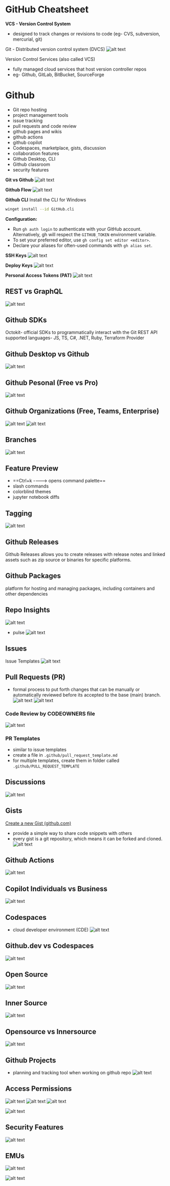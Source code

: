 # GitHub Cheatsheet

**VCS - Version Control System**
- designed to track changes or revisions to code
	(eg- CVS, subversion, mercurial, git)

Git - Distributed version control system (DVCS)
![alt text](<./assets/github/Pasted image 20240627172901.png>)

Version Control Services (also called VCS)
- fully managed cloud services that host version controller repos
- eg- Github, GitLab, BitBucket, SourceForge

# Github
- Git repo hosting
- project management tools
- issue tracking
- pull requests and code review
- github pages and wikis
- github actions
- github copilot
- Codespaces, marketplace, gists, discussion
- collaboration features
- Github Desktop, CLI
- Github classroom
- security features

**Git vs Github**
![alt text](<./assets/github/Pasted image 20240627194152.png>)


**Github Flow**
![alt text](<./assets/github/Pasted image 20240628020727.png>)



**Github CLI**
Install the CLI for Windows
```sh
winget install --id GitHub.cli
```

**Configuration:**

- Run `gh auth login` to authenticate with your GitHub account. Alternatively, gh will respect the `GITHUB_TOKEN` environment variable.
- To set your preferred editor, use `gh config set editor <editor>`.
- Declare your aliases for often-used commands with `gh alias set`.


**SSH Keys**
![alt text](<./assets/github/Pasted image 20240628023410.png>)


**Deploy Keys**
![alt text](<./assets/github/Pasted image 20240628023512.png>)


**Personal Access Tokens (PAT)**
![alt text](<./assets/github/Pasted image 20240628023708.png>)


## REST vs GraphQL
![alt text](<./assets/github/Pasted image 20240628024711.png>)

## Github SDKs
Octokit- official SDKs to programmatically interact with the Git REST API
	supported languages- JS, TS, C#, .NET, Ruby, Terraform Provider

## Github Desktop vs Github
![alt text](<./assets/github/Pasted image 20240628035944.png>)


## Github Pesonal (Free vs Pro)
![alt text](<./assets/github/Pasted image 20240628040534.png>)

## Github Organizations (Free, Teams, Enterprise)
![alt text](<./assets/github/Pasted image 20240628040849.png>)
![alt text](<./assets/github/Pasted image 20240628041040.png>)


## Branches
![alt text](<./assets/github/Pasted image 20240628085044.png>)

## Feature Preview
- ==Ctrl+k  ----> opens command palette==
- slash commands
- colorblind themes
- jupyter notebook diffs


## Tagging
![alt text](<./assets/github/Pasted image 20240628091542.png>)


## Github Releases
Github Releases allows you to create releases with release notes and linked assets such as zip source or binaries for specific platforms.

## Github Packages
platform for hosting and managing packages, including containers and other dependencies

## Repo Insights
![alt text](<./assets/github/Pasted image 20240628094405.png>)

- pulse
![alt text](<./assets/github/Pasted image 20240628094614.png>)


## Issues
Issue Templates
![alt text](<./assets/github/Pasted image 20240628103534.png>)

## Pull Requests (PR)
- formal process to put forth changes that can be manually or automatically reviewed before its accepted to the base (main) branch.
![alt text](<./assets/github/Pasted image 20240628105323.png>)
![alt text](<./assets/github/Pasted image 20240628135305.png>)

### Code Review by CODEOWNERS file
![alt text](<./assets/github/Pasted image 20240628135514.png>)

### PR Templates
- similar to issue templates
- create a file in `.github/pull_request_template.md`
- for multiple templates, create them in folder called `.github/PULL_REQUEST_TEMPLATE`


## Discussions
![alt text](<./assets/github/Pasted image 20240628140538.png>)


## Gists
[Create a new Gist (github.com)](https://gist.github.com/)
- provide a simple way to share code snippets with others
- every gist is a git repository, which means it can be forked and cloned.
![alt text](<./assets/github/Pasted image 20240628141112.png>)

## Github Actions
![alt text](<./assets/github/Pasted image 20240628141445.png>)

## Copilot Individuals vs Business
![alt text](<./assets/github/Pasted image 20240628141704.png>)


## Codespaces
- cloud developer environment (CDE)
![alt text](<./assets/github/Pasted image 20240628142051.png>)


## Github.dev vs Codespaces
![alt text](<./assets/github/Pasted image 20240628142701.png>)


## Open Source
![alt text](<./assets/github/Pasted image 20240628142811.png>)

## Inner Source
![alt text](<./assets/github/Pasted image 20240628143101.png>)

## Opensource vs Innersource
![alt text](<./assets/github/Pasted image 20240628143213.png>)


## Github Projects
- planning and tracking tool when working on github repo
![alt text](<./assets/github/Pasted image 20240628143557.png>)



## Access Permissions

![alt text](<./assets/github/Pasted image 20240628143947.png>)
![alt text](<./assets/github/Pasted image 20240628144030.png>)
![alt text](<./assets/github/Pasted image 20240628144037.png>)



![alt text](<./assets/github/Pasted image 20240628144258.png>)


## Security Features
![alt text](<./assets/github/Pasted image 20240628144353.png>)



## EMUs
![alt text](<./assets/github/Pasted image 20240628144132.png>)

![alt text](<./assets/github/Pasted image 20240628144535.png>)
